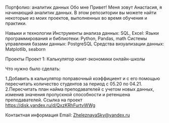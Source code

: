 Портфолио: аналитик данных
Обо мне
Привет! Меня зовут Анастасия, я начинающий аналитик данных. В этом репозитории вы можете найти некоторые из моих проектов, выполненных во время обучения и практики.

Навыки и технологии
Инструменты анализа данных: SQL, Excel:
Языки программирования и библиотеки: Python, Pandas, math
Системы управления базами данных: PostgreSQL
Средства визуализации данных: Matplotlib, seaborn

Проекты
Проект 1: Калькулятор юнит-экономики онлайн-школы

Что нужно было сделать:

1.Добавить в калькулятор поправочный коэффициент и с его помощью пересчитать количество студентов за период с 05.20 по 04.21.
2.Пересчитать план найма преподавателей с учетом новых данных, изменив значения пропускной способности и ретеншена преподавателей.
Ссылка на проект https://disk.yandex.ru/d/QxzKRhFurtvWWg




Контактная информация
Email: ZheleznayaSky@yandex.ru

